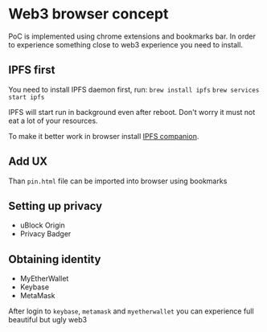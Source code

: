 # Web3 browser concept

PoC is implemented using chrome extensions and bookmarks bar. In order to experience something close to web3 experience you need to install.

## IPFS first
You need to install IPFS daemon first, run:
`brew install ipfs`
`brew services start ipfs`

IPFS will start run in background even after reboot. Don't worry it must not eat a lot of your resources.

To make it better work in browser install [IPFS companion](https://chrome.google.com/webstore/detail/ipfs-companion/nibjojkomfdiaoajekhjakgkdhaomnch?hl=en).

## Add UX

Than `pin.html` file can be imported into browser using bookmarks

## Setting up privacy
- uBlock Origin
- Privacy Badger

## Obtaining identity
- MyEtherWallet
- Keybase
- MetaMask

After login to `keybase`, `metamask` and `myetherwallet` you can experience full beautiful but ugly web3
